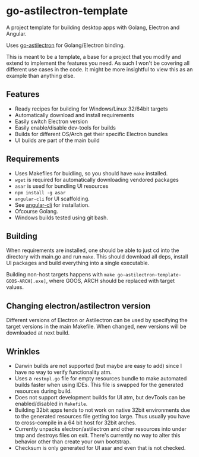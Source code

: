 # go-astilectron-template

A project template for building desktop apps with Golang, Electron and Angular.

Uses [go-astilectron](https://github.com/asticode/go-astilectron) for Golang/Electron binding.

This is meant to be a template, a base for a project that you modify and extend to implement the features you need. As such I won't be covering all different use cases in the code. It might be more insightful to view this as an example than anything else.

## Features
 * Ready recipes for building for Windows/Linux 32/64bit targets
 * Automatically download and install requirements
 * Easily switch Electron version
 * Easily enable/disable dev-tools for builds
 * Builds for different OS/Arch get their specific Electron bundles
 * UI builds are part of the main build

## Requirements

 * Uses Makefiles for buidling, so you should have `make` installed.
 * `wget` is required for automatically downloading vendored packages
 * `asar` is used for bundling UI resources
  * `npm install -g asar`
 * `angular-cli` for UI scaffolding.
  * See [angular-cli](https://github.com/angular/angular-cli) for installation.
 * Ofcourse Golang.
 * Windows builds tested using git bash.


## Building

When requirements are installed, one should be able to just cd into the directory with main.go and run `make`. This should download all deps, install UI packages and build everything into a single executable.

Building non-host targets happens with `make go-astilectron-template-GOOS-ARCH[.exe]`, where GOOS, ARCH should be replaced with target values.

## Changing electron/astilectron version

Different versions of Electron or Astilectron can be used by specifying the target versions in the main Makefile. When changed, new versions will be downloaded at next build.

## Wrinkles

 * Darwin builds are not supported (but maybe are easy to add) since I have no way to verify functionality atm.
 * Uses a `restmpl.go` file for empty resources bundle to make automated builds faster when using IDEs. This file is swapped for the generated resources during build.
 * Does not support development builds for UI atm, but devTools can be enabled/disabled in `Makefile`.
 * Building 32bit apps tends to not work on native 32bit environments due to the generated resources file getting too large. Thus usually you have to cross-compile in a 64 bit host for 32bit arches.
 * Currently unpacks electron/astilectron and other resources into under tmp and destroys files on exit. There's currently no way to alter this behavior other than create your own bootstrap.
 * Checksum is only generated for UI asar and even that is not checked.
